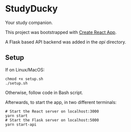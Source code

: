 # StudyDucky
Your study companion.

This project was bootstrapped with [Create React App](https://github.com/facebook/create-react-app).

A Flask based API backend was added in the *api* directory.

## Setup
If on Linux/MacOS:
```
chmod +x setup.sh
./setup.sh
```
Otherwise, follow code in Bash script.

Afterwards, to start the app, in two different terminals:
```
# Start the React server on localhost:3000
yarn start
# Start the Flask server on localhost:5000
yarn start-api
```


